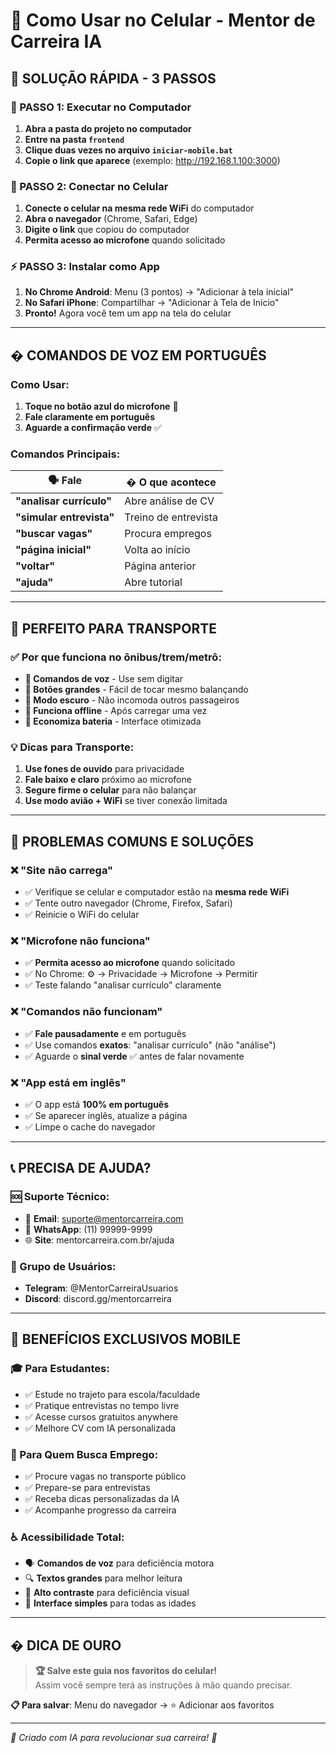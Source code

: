# 📱 Como Usar no Celular - Mentor de Carreira IA

## 🚀 SOLUÇÃO RÁPIDA - 3 PASSOS

### 📝 PASSO 1: Executar no Computador
1. **Abra a pasta do projeto no computador**
2. **Entre na pasta `frontend`**
3. **Clique duas vezes no arquivo `iniciar-mobile.bat`**
4. **Copie o link que aparece** (exemplo: http://192.168.1.100:3000)

### 📱 PASSO 2: Conectar no Celular  
1. **Conecte o celular na mesma rede WiFi** do computador
2. **Abra o navegador** (Chrome, Safari, Edge)
3. **Digite o link** que copiou do computador
4. **Permita acesso ao microfone** quando solicitado

### ⚡ PASSO 3: Instalar como App
1. **No Chrome Android**: Menu (3 pontos) → "Adicionar à tela inicial"
2. **No Safari iPhone**: Compartilhar → "Adicionar à Tela de Início"  
3. **Pronto!** Agora você tem um app na tela do celular

---

## � COMANDOS DE VOZ EM PORTUGUÊS

### Como Usar:
1. **Toque no botão azul do microfone** 🎤
2. **Fale claramente em português**
3. **Aguarde a confirmação verde** ✅

### Comandos Principais:

| 🗣️ Fale | � O que acontece |
|---------|------------------|
| **"analisar currículo"** | Abre análise de CV |
| **"simular entrevista"** | Treino de entrevista |
| **"buscar vagas"** | Procura empregos |
| **"página inicial"** | Volta ao início |
| **"voltar"** | Página anterior |
| **"ajuda"** | Abre tutorial |

---

## 🚌 PERFEITO PARA TRANSPORTE

### ✅ Por que funciona no ônibus/trem/metrô:

- **🎤 Comandos de voz** - Use sem digitar
- **📱 Botões grandes** - Fácil de tocar mesmo balançando  
- **🌙 Modo escuro** - Não incomoda outros passageiros
- **📴 Funciona offline** - Após carregar uma vez
- **🔋 Economiza bateria** - Interface otimizada

### 💡 Dicas para Transporte:

1. **Use fones de ouvido** para privacidade
2. **Fale baixo e claro** próximo ao microfone
3. **Segure firme o celular** para não balançar
4. **Use modo avião + WiFi** se tiver conexão limitada

---

## 🔧 PROBLEMAS COMUNS E SOLUÇÕES

### ❌ "Site não carrega"
- ✅ Verifique se celular e computador estão na **mesma rede WiFi**
- ✅ Tente outro navegador (Chrome, Firefox, Safari)
- ✅ Reinicie o WiFi do celular

### ❌ "Microfone não funciona"  
- ✅ **Permita acesso ao microfone** quando solicitado
- ✅ No Chrome: ⚙️ → Privacidade → Microfone → Permitir
- ✅ Teste falando "analisar currículo" claramente

### ❌ "Comandos não funcionam"
- ✅ **Fale pausadamente** e em português
- ✅ Use comandos **exatos**: "analisar currículo" (não "análise")
- ✅ Aguarde o **sinal verde** ✅ antes de falar novamente

### ❌ "App está em inglês"
- ✅ O app está **100% em português**
- ✅ Se aparecer inglês, atualize a página
- ✅ Limpe o cache do navegador

---

## 📞 PRECISA DE AJUDA?

### 🆘 Suporte Técnico:
- 📧 **Email**: suporte@mentorcarreira.com  
- 💬 **WhatsApp**: (11) 99999-9999
- 🌐 **Site**: mentorcarreira.com.br/ajuda

### 🎯 Grupo de Usuários:
- **Telegram**: @MentorCarreiraUsuarios
- **Discord**: discord.gg/mentorcarreira

---

## 🎉 BENEFÍCIOS EXCLUSIVOS MOBILE

### 🎓 Para Estudantes:
- ✅ Estude no trajeto para escola/faculdade
- ✅ Pratique entrevistas no tempo livre  
- ✅ Acesse cursos gratuitos anywhere
- ✅ Melhore CV com IA personalizada

### 💼 Para Quem Busca Emprego:
- ✅ Procure vagas no transporte público
- ✅ Prepare-se para entrevistas  
- ✅ Receba dicas personalizadas da IA
- ✅ Acompanhe progresso da carreira

### ♿ Acessibilidade Total:
- 🗣️ **Comandos de voz** para deficiência motora
- 🔍 **Textos grandes** para melhor leitura
- 🎨 **Alto contraste** para deficiência visual  
- 📱 **Interface simples** para todas as idades

---

## � DICA DE OURO

> **🏆 Salve este guia nos favoritos do celular!**  
> Assim você sempre terá as instruções à mão quando precisar.

**📋 Para salvar**: Menu do navegador → ⭐ Adicionar aos favoritos

---

*🤖 Criado com IA para revolucionar sua carreira! 🚀*